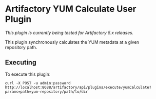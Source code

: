 Artifactory YUM Calculate User Plugin
=====================================

*This plugin is currently being tested for Artifactory 5.x releases.*

This plugin synchronously calculates the YUM metadata at a given repository
path.

Executing
---------

To execute this plugin:

`curl -X POST -u admin:password http://localhost:8088/artifactory/api/plugins/execute/yumCalculate?params=path=yum-repository/path/to/dir`
